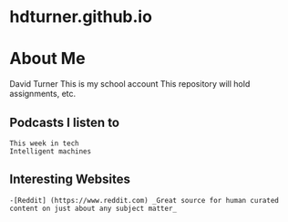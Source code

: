# hdturner.github.io
# **About Me**
David Turner
This is my school account
This repository will hold assignments, etc.

## **Podcasts I listen to**
	This week in tech
	Intelligent machines

## **Interesting Websites**
	-[Reddit] (https://www.reddit.com) _Great source for human curated content on just about any subject matter_

